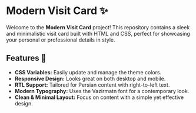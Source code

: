 # Modern Visit Card ✨

Welcome to the **Modern Visit Card** project! This repository contains a sleek and minimalistic visit card built with HTML and CSS, perfect for showcasing your personal or professional details in style.

## Features 🚀

- **CSS Variables:** Easily update and manage the theme colors.
- **Responsive Design:** Looks great on both desktop and mobile.
- **RTL Support:** Tailored for Persian content with right-to-left text.
- **Modern Typography:** Uses the Vazirmatn font for a contemporary look.
- **Clean & Minimal Layout:** Focus on content with a simple yet effective design.

